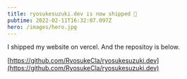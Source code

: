 ```yaml
---
title: ryosukesuzuki.dev is now shipped 🎉
pubtime: 2022-02-11T16:32:07.097Z
hero: /images/hero.jpg
---
```


I shipped my website on vercel.
And the repositoy is below.

[https://github.com/RyosukeCla/ryosukesuzuki.dev](https://github.com/RyosukeCla/ryosukesuzuki.dev)

